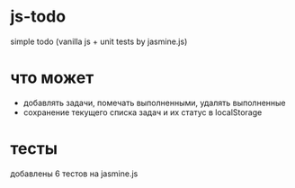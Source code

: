 # js-todo
simple todo (vanilla js + unit tests by jasmine.js)

# что может
- добавлять задачи, помечать выполненными, удалять выполненные
- сохранение текущего списка задач и их статус в localStorage

# тесты
добавлены 6 тестов на jasmine.js
